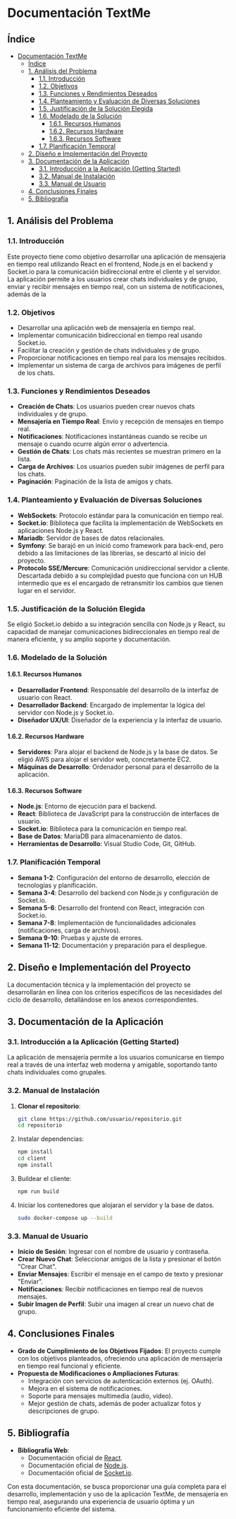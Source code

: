 # Documentación TextMe

## Índice

- [Documentación TextMe](#documentación-textme)
  - [Índice](#índice)
  - [1. Análisis del Problema](#1-análisis-del-problema)
    - [1.1. Introducción](#11-introducción)
    - [1.2. Objetivos](#12-objetivos)
    - [1.3. Funciones y Rendimientos Deseados](#13-funciones-y-rendimientos-deseados)
    - [1.4. Planteamiento y Evaluación de Diversas Soluciones](#14-planteamiento-y-evaluación-de-diversas-soluciones)
    - [1.5. Justificación de la Solución Elegida](#15-justificación-de-la-solución-elegida)
    - [1.6. Modelado de la Solución](#16-modelado-de-la-solución)
      - [1.6.1. Recursos Humanos](#161-recursos-humanos)
      - [1.6.2. Recursos Hardware](#162-recursos-hardware)
      - [1.6.3. Recursos Software](#163-recursos-software)
    - [1.7. Planificación Temporal](#17-planificación-temporal)
  - [2. Diseño e Implementación del Proyecto](#2-diseño-e-implementación-del-proyecto)
  - [3. Documentación de la Aplicación](#3-documentación-de-la-aplicación)
    - [3.1. Introducción a la Aplicación (Getting Started)](#31-introducción-a-la-aplicación-getting-started)
    - [3.2. Manual de Instalación](#32-manual-de-instalación)
    - [3.3. Manual de Usuario](#33-manual-de-usuario)
  - [4. Conclusiones Finales](#4-conclusiones-finales)
  - [5. Bibliografía](#5-bibliografía)

## 1. Análisis del Problema

### 1.1. Introducción

Este proyecto tiene como objetivo desarrollar una aplicación de mensajería en tiempo real utilizando React en el frontend, Node.js en el backend y Socket.io para la comunicación bidireccional entre el cliente y el servidor. La aplicación permite a los usuarios crear chats individuales y de grupo, enviar y recibir mensajes en tiempo real, con un sistema de
notificaciones, además de la

### 1.2. Objetivos

- Desarrollar una aplicación web de mensajería en tiempo real.
- Implementar comunicación bidireccional en tiempo real usando Socket.io.
- Facilitar la creación y gestión de chats individuales y de grupo.
- Proporcionar notificaciones en tiempo real para los mensajes recibidos.
- Implementar un sistema de carga de archivos para imágenes de perfil de los chats.

### 1.3. Funciones y Rendimientos Deseados

- **Creación de Chats**: Los usuarios pueden crear nuevos chats individuales y de grupo.
- **Mensajería en Tiempo Real**: Envío y recepción de mensajes en tiempo real.
- **Notificaciones**: Notificaciones instantáneas cuando se recibe un mensaje o cuando ocurre algún error o advertencia.
- **Gestión de Chats**: Los chats más recientes se muestran primero en la lista.
- **Carga de Archivos**: Los usuarios pueden subir imágenes de perfil para los chats.
- **Paginación**: Paginación de la lista de amigos y chats.

### 1.4. Planteamiento y Evaluación de Diversas Soluciones

- **WebSockets**: Protocolo estándar para la comunicación en tiempo real.
- **Socket.io**: Biblioteca que facilita la implementación de WebSockets en aplicaciones Node.js y React.
- **Mariadb**: Servidor de bases de datos relacionales.
- **Symfony**: Se barajó en un inició como framework para back-end, pero debido a las limitaciones de las librerías, se descartó al inicio del proyecto.
- **Protocolo SSE/Mercure**: Comunicación unidireccional servidor a cliente. Descartada debido a su complejidad puesto que funciona con un HUB intermedio que es el encargado de retransmitir los cambios que tienen lugar en el servidor.

### 1.5. Justificación de la Solución Elegida

Se eligió Socket.io debido a su integración sencilla con Node.js y React, su capacidad de manejar comunicaciones bidireccionales en tiempo real de manera eficiente, y su amplio soporte y documentación.

### 1.6. Modelado de la Solución

#### 1.6.1. Recursos Humanos

- **Desarrollador Frontend**: Responsable del desarrollo de la interfaz de usuario con React.
- **Desarrollador Backend**: Encargado de implementar la lógica del servidor con Node.js y Socket.io.
- **Diseñador UX/UI**: Diseñador de la experiencia y la interfaz de usuario.

#### 1.6.2. Recursos Hardware

- **Servidores**: Para alojar el backend de Node.js y la base de datos. Se eligió AWS para alojar el servidor web, concretamente EC2.
- **Máquinas de Desarrollo**: Ordenador personal para el desarrollo de la aplicación.

#### 1.6.3. Recursos Software

- **Node.js**: Entorno de ejecución para el backend.
- **React**: Biblioteca de JavaScript para la construcción de interfaces de usuario.
- **Socket.io**: Biblioteca para la comunicación en tiempo real.
- **Base de Datos**: MariaDB para almacenamiento de datos.
- **Herramientas de Desarrollo**: Visual Studio Code, Git, GitHub.

### 1.7. Planificación Temporal

- **Semana 1-2**: Configuración del entorno de desarrollo, elección de tecnologías y planificación.
- **Semana 3-4**: Desarrollo del backend con Node.js y configuración de Socket.io.
- **Semana 5-6**: Desarrollo del frontend con React, integración con Socket.io.
- **Semana 7-8**: Implementación de funcionalidades adicionales (notificaciones, carga de archivos).
- **Semana 9-10**: Pruebas y ajuste de errores.
- **Semana 11-12**: Documentación y preparación para el despliegue.

## 2. Diseño e Implementación del Proyecto

La documentación técnica y la implementación del proyecto se desarrollarán en línea con los criterios específicos de las necesidades del ciclo de desarrollo, detallándose en los anexos correspondientes.

## 3. Documentación de la Aplicación

### 3.1. Introducción a la Aplicación (Getting Started)

La aplicación de mensajería permite a los usuarios comunicarse en tiempo real a través de una interfaz web moderna y amigable, soportando tanto chats individuales como grupales.

### 3.2. Manual de Instalación

1. **Clonar el repositorio**:

   ```bash
   git clone https://github.com/usuario/repositorio.git
   cd repositorio
   ```

2. Instalar dependencias:

   ```bash
   npm install
   cd client
   npm install
   ```

3. Buildear el cliente:

   ```bash
   npm run build
   ```

4. Iniciar los contenedores que alojaran el servidor y la base de datos.

   ```bash
   sudo docker-compose up --build
   ```

### 3.3. Manual de Usuario

- **Inicio de Sesión**: Ingresar con el nombre de usuario y contraseña.
- **Crear Nuevo Chat**: Seleccionar amigos de la lista y presionar el botón "Crear Chat".
- **Enviar Mensajes**: Escribir el mensaje en el campo de texto y presionar "Enviar".
- **Notificaciones**: Recibir notificaciones en tiempo real de nuevos mensajes.
- **Subir Imagen de Perfil**: Subir una imagen al crear un nuevo chat de grupo.

## 4. Conclusiones Finales

- **Grado de Cumplimiento de los Objetivos Fijados**: El proyecto cumple con los objetivos planteados, ofreciendo una aplicación de mensajería en tiempo real funcional y eficiente.
- **Propuesta de Modificaciones o Ampliaciones Futuras**:
  - Integración con servicios de autenticación externos (ej. OAuth).
  - Mejora en el sistema de notificaciones.
  - Soporte para mensajes multimedia (audio, video).
  - Mejor gestión de chats, además de poder actualizar fotos y descripciones de grupo.

## 5. Bibliografía

- **Bibliografía Web**:
  - Documentación oficial de [React](https://reactjs.org/docs/getting-started.html).
  - Documentación oficial de [Node.js](https://nodejs.org/en/docs/).
  - Documentación oficial de [Socket.io](https://socket.io/docs/).

Con esta documentación, se busca proporcionar una guía completa para el desarrollo, implementación y uso de la aplicación TextMe, de mensajería en tiempo real, asegurando una experiencia de usuario óptima y un funcionamiento eficiente del sistema.
